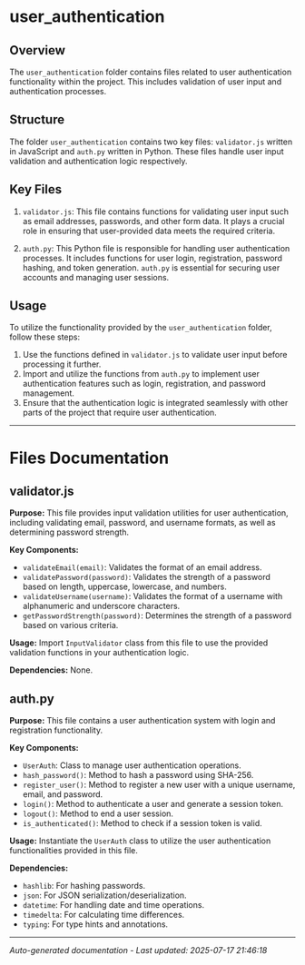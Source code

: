 # user_authentication

## Overview
The `user_authentication` folder contains files related to user authentication functionality within the project. This includes validation of user input and authentication processes.

## Structure
The folder `user_authentication` contains two key files: `validator.js` written in JavaScript and `auth.py` written in Python. These files handle user input validation and authentication logic respectively.

## Key Files
1. `validator.js`: This file contains functions for validating user input such as email addresses, passwords, and other form data. It plays a crucial role in ensuring that user-provided data meets the required criteria.
   
2. `auth.py`: This Python file is responsible for handling user authentication processes. It includes functions for user login, registration, password hashing, and token generation. `auth.py` is essential for securing user accounts and managing user sessions.

## Usage
To utilize the functionality provided by the `user_authentication` folder, follow these steps:
1. Use the functions defined in `validator.js` to validate user input before processing it further.
2. Import and utilize the functions from `auth.py` to implement user authentication features such as login, registration, and password management.
3. Ensure that the authentication logic is integrated seamlessly with other parts of the project that require user authentication.

---

# Files Documentation

## validator.js

**Purpose:** This file provides input validation utilities for user authentication, including validating email, password, and username formats, as well as determining password strength.

**Key Components:**
- `validateEmail(email)`: Validates the format of an email address.
- `validatePassword(password)`: Validates the strength of a password based on length, uppercase, lowercase, and numbers.
- `validateUsername(username)`: Validates the format of a username with alphanumeric and underscore characters.
- `getPasswordStrength(password)`: Determines the strength of a password based on various criteria.

**Usage:** Import `InputValidator` class from this file to use the provided validation functions in your authentication logic.

**Dependencies:** None.

## auth.py

**Purpose:** This file contains a user authentication system with login and registration functionality.

**Key Components:**
- `UserAuth`: Class to manage user authentication operations.
- `hash_password()`: Method to hash a password using SHA-256.
- `register_user()`: Method to register a new user with a unique username, email, and password.
- `login()`: Method to authenticate a user and generate a session token.
- `logout()`: Method to end a user session.
- `is_authenticated()`: Method to check if a session token is valid.

**Usage:** Instantiate the `UserAuth` class to utilize the user authentication functionalities provided in this file.

**Dependencies:**
- `hashlib`: For hashing passwords.
- `json`: For JSON serialization/deserialization.
- `datetime`: For handling date and time operations.
- `timedelta`: For calculating time differences.
- `typing`: For type hints and annotations.

---
*Auto-generated documentation - Last updated: 2025-07-17 21:46:18*
